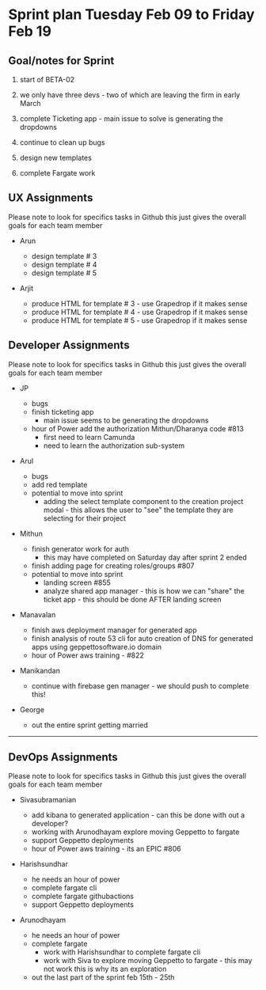 # Sprint plan Tuesday Feb 09 to Friday Feb 19

## Goal/notes for Sprint

1. start of BETA-02

2. we only have three devs - two of which are leaving the firm in early March

3. complete Ticketing app -  main issue to solve is generating the dropdowns

4. continue to clean up bugs

5. design new templates

6. complete Fargate work

## UX Assignments

Please note to look for specifics tasks in Github this just gives the overall goals for each team member

- Arun
  - design template # 3
  - design template # 4
  - design template # 5

- Arjit
  - produce HTML for template # 3 - use Grapedrop if it makes sense
  - produce HTML for template # 4 - use Grapedrop if it makes sense
  - produce HTML for template # 5 - use Grapedrop if it makes sense

## Developer Assignments

Please note to look for specifics tasks in Github this just gives the overall goals for each team member

- JP
  - bugs
  - finish ticketing app
    - main issue seems to be generating the dropdowns
  - hour of Power add the authorization Mithun/Dharanya code #813
    - first need to learn Camunda
    - need to learn the authorization sub-system

- Arul
  - bugs
  - add red template
  - potential to move into sprint
    - adding the select template component to the creation project modal - this allows the user to "see" the template they are selecting for their project

- Mithun
  - finish generator work for auth
    - this may have completed on Saturday day after sprint 2 ended
  - finish adding page for creating roles/groups #807
  - potential to move into sprint
    - landing screen #855
    - analyze shared app manager - this is how we can "share" the ticket app - this should be done AFTER landing screen

- Manavalan
  - finish aws deployment manager for generated app
  - finish analysis of route 53 cli for auto creation of DNS for generated apps using geppettosoftware.io domain
  - hour of Power aws training - #822

- Manikandan
  - continue with firebase gen manager - we should push to complete this!

- George
  - out the entire sprint getting married

---

## DevOps Assignments

Please note to look for specifics tasks in Github this just gives the overall goals for each team member

- Sivasubramanian
  - add kibana to generated application - can this be done with out a developer?
  - working with Arunodhayam explore moving Geppetto to fargate
  - support Geppetto deployments
  - hour of Power aws training - its an EPIC #806

- Harishsundhar
  - he needs an hour of power
  - complete fargate cli
  - complete fargate githubactions
  - support Geppetto deployments

- Arunodhayam
  - he needs an hour of power
  - complete fargate
    - work with Harishsundhar to complete fargate cli
    - work with Siva to explore moving Geppetto to fargate - this may not work this is why its an exploration
  - out the last part of the sprint feb 15th - 25th
